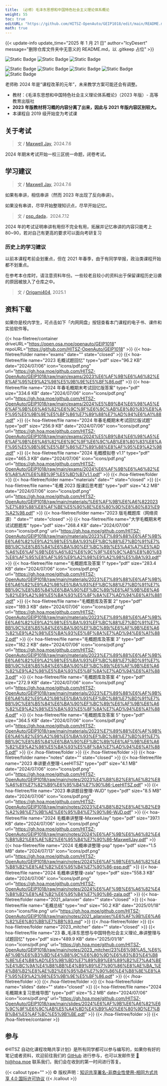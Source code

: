 ```yaml
---
title: （必修）毛泽东思想和中国特色社会主义理论体系概论
weight: 55
toc: true
editURL: "https://github.com/HITSZ-OpenAuto/GEIP1018/edit/main/README.md"
math: true
---
```


{{< update-info update_time="2025 年 1 月 21 日" author="IcyDesert" message="删除仓库文件夹中无意义的 README.md，以 .gitkeep 占位" >}}


<div class="img-div hx-mt-4 hx-flex-row hx-justify-start hx-items-center">

![Static Badge](https://img.shields.io/badge/%E8%80%83%E8%AF%95%E8%AF%BE-red)
![Static Badge](https://img.shields.io/badge/%E5%AD%A6%E5%88%86-2.5-moccasin)
![Static Badge](https://img.shields.io/badge/%E5%AD%A6%E6%97%B6-40-moccasin)

![Static Badge](https://img.shields.io/badge/%E6%88%90%E7%BB%A9%E6%9E%84%E6%88%90（2024）-gold)
![Static Badge](https://img.shields.io/badge/%E8%AF%BE%E5%A0%82%E8%A1%A8%E7%8E%B0-10%25-wheat)
![Static Badge](https://img.shields.io/badge/%E8%AF%BE%E7%A8%8B%E8%AE%BA%E6%96%87-10%25-wheat)
![Static Badge](https://img.shields.io/badge/%E5%B0%8F%E7%BB%84%E6%B1%87%E6%8A%A5-20%25-wheat)
![Static Badge](https://img.shields.io/badge/%E6%9C%9F%E6%9C%AB%E8%80%83%E8%AF%95-50%25-wheat)

</div>

老师称 2024 年是“课程改革的元年”，未来教学方案可能还会有调整。

- 教材：《毛泽东思想和中国特色社会主义理论体系概论》（2023 年版）- 高等教育出版社
- **2023 年版教材将习概的内容分离了出来，因此与 2021 年版内容区别较大。**
- 本课程自 2019 级开始变为考试课

## 关于考试

> 文 / [Maxwell Jay](https://github.com/MaxwellJay256), 2024.7.6

2024 年期末考试开始一校三区统一命题，闭卷考试。

## 学习建议

> 文 / [Maxwell Jay](https://github.com/MaxwellJay256), 2024.7.6

如果有串讲，相信串讲（然而 2023 年出现了反向串讲）。

如果没有串讲，尽早开始整理知识点，尽早开始记忆。

> 文 / [psp_dada](https://github.com/pspdada)，2024.7.12

2024 年的考试证明串讲有用但不完全有用，拓展并记忆串讲的内容只能考上 80~90，若对自己有更高的要求可以面向考研复习

### 历史上的学习建议

以前本课程考前会划重点，但在 2021 年春季，由于有同学举报，政治类课程开始都不划重点。

在参考本仓库时，请注意资料年份。一些较老且较小的资料出于保留课程历史沿袭的原因被放入了仓库之中。

> 文 / [Origami404](https://github.com/Origami404), 2025.1

## 资料下载

如果你是校内学生，可点击如下「内网网盘」按钮查看本门课程的电子书、课件和实验软件等。

{{< hoa-filetree/container driveURL="https://open.osa.moe/openauto/GEIP1018" repoURL="https://github.com/HITSZ-OpenAuto/GEIP1018" >}}
  {{< hoa-filetree/folder name="exams" date="" state="closed" >}}
    {{< hoa-filetree/file name="2023 毛概试题回忆" type="pdf" size="96.2 KB" date="2024/07/06" icon="icons/pdf.png" url="https://gh.hoa.moe/github.com/HITSZ-OpenAuto/GEIP1018/raw/main/exams/2023%E6%AF%9B%E6%A6%82%E8%AF%95%E9%A2%98%E5%9B%9E%E5%BF%86.pdf" >}}
    {{< hoa-filetree/file name="2024 年春毛概期末考试回忆版答案" type="pdf" size="334.6 KB" date="2024/07/06" icon="icons/pdf.png" url="https://gh.hoa.moe/github.com/HITSZ-OpenAuto/GEIP1018/raw/main/exams/2024%E5%B9%B4%E6%98%A5%E6%AF%9B%E6%A6%82%E6%9C%9F%E6%9C%AB%E8%80%83%E8%AF%95%E5%9B%9E%E5%BF%86%E7%89%88%E7%AD%94%E6%A1%88.pdf" >}}
    {{< hoa-filetree/file name="2024 年春毛概期末考试回忆版试题" type="pdf" size="256.9 KB" date="2024/07/06" icon="icons/pdf.png" url="https://gh.hoa.moe/github.com/HITSZ-OpenAuto/GEIP1018/raw/main/exams/2024%E5%B9%B4%E6%98%A5%E6%AF%9B%E6%A6%82%E6%9C%9F%E6%9C%AB%E8%80%83%E8%AF%95%E5%9B%9E%E5%BF%86%E7%89%88%E8%AF%95%E9%A2%98.pdf" >}}
    {{< hoa-filetree/file name="2024 毛概模拟卷 v1.1" type="pdf" size="465.3 KB" date="2024/07/06" icon="icons/pdf.png" url="https://gh.hoa.moe/github.com/HITSZ-OpenAuto/GEIP1018/raw/main/exams/2024%E6%AF%9B%E6%A6%82%E6%A8%A1%E6%8B%9F%E5%8D%B7v1.1.pdf" >}}
  {{< /hoa-filetree/folder >}}
  {{< hoa-filetree/folder name="materials" date="" state="closed" >}}
    {{< hoa-filetree/file name="毛概 2023 版课后思考题" type="pdf" size="4.2 MB" date="2024/07/06" icon="icons/pdf.png" url="https://gh.hoa.moe/github.com/HITSZ-OpenAuto/GEIP1018/raw/main/materials/%E6%AF%9B%E6%A6%822023%E7%89%88%E8%AF%BE%E5%90%8E%E6%80%9D%E8%80%83%E9%A2%98.pdf" >}}
  {{< hoa-filetree/folder name="2023 版毛概题库（网络资源）" date="" state="closed" >}}
    {{< hoa-filetree/file name="大学毛概期末考试试题题库" type="pdf" size="268.4 KB" date="2024/07/06" icon="icons/pdf.png" url="https://gh.hoa.moe/github.com/HITSZ-OpenAuto/GEIP1018/raw/main/materials/2023%E7%89%88%E6%AF%9B%E6%A6%82%E9%A2%98%E5%BA%93%EF%BC%88%E7%BD%91%E7%BB%9C%E8%B5%84%E6%BA%90%EF%BC%89/%E5%A4%A7%E5%AD%A6%E6%AF%9B%E6%A6%82%E6%9C%9F%E6%9C%AB%E8%80%83%E8%AF%95%E8%AF%95%E9%A2%98%E9%A2%98%E5%BA%93.pdf" >}}
    {{< hoa-filetree/file name="毛概题库及答案 1" type="pdf" size="283.4 KB" date="2024/07/06" icon="icons/pdf.png" url="https://gh.hoa.moe/github.com/HITSZ-OpenAuto/GEIP1018/raw/main/materials/2023%E7%89%88%E6%AF%9B%E6%A6%82%E9%A2%98%E5%BA%93%EF%BC%88%E7%BD%91%E7%BB%9C%E8%B5%84%E6%BA%90%EF%BC%89/%E6%AF%9B%E6%A6%82%E9%A2%98%E5%BA%93%E5%8F%8A%E7%AD%94%E6%A1%881.pdf" >}}
    {{< hoa-filetree/file name="毛概题库及答案 2" type="pdf" size="189.3 KB" date="2024/07/06" icon="icons/pdf.png" url="https://gh.hoa.moe/github.com/HITSZ-OpenAuto/GEIP1018/raw/main/materials/2023%E7%89%88%E6%AF%9B%E6%A6%82%E9%A2%98%E5%BA%93%EF%BC%88%E7%BD%91%E7%BB%9C%E8%B5%84%E6%BA%90%EF%BC%89/%E6%AF%9B%E6%A6%82%E9%A2%98%E5%BA%93%E5%8F%8A%E7%AD%94%E6%A1%882.pdf" >}}
    {{< hoa-filetree/file name="毛概题库及答案 3" type="pdf" size="182.2 KB" date="2024/07/06" icon="icons/pdf.png" url="https://gh.hoa.moe/github.com/HITSZ-OpenAuto/GEIP1018/raw/main/materials/2023%E7%89%88%E6%AF%9B%E6%A6%82%E9%A2%98%E5%BA%93%EF%BC%88%E7%BD%91%E7%BB%9C%E8%B5%84%E6%BA%90%EF%BC%89/%E6%AF%9B%E6%A6%82%E9%A2%98%E5%BA%93%E5%8F%8A%E7%AD%94%E6%A1%883.pdf" >}}
    {{< hoa-filetree/file name="毛概题库及答案 4" type="pdf" size="272.9 KB" date="2024/07/06" icon="icons/pdf.png" url="https://gh.hoa.moe/github.com/HITSZ-OpenAuto/GEIP1018/raw/main/materials/2023%E7%89%88%E6%AF%9B%E6%A6%82%E9%A2%98%E5%BA%93%EF%BC%88%E7%BD%91%E7%BB%9C%E8%B5%84%E6%BA%90%EF%BC%89/%E6%AF%9B%E6%A6%82%E9%A2%98%E5%BA%93%E5%8F%8A%E7%AD%94%E6%A1%884.pdf" >}}
    {{< hoa-filetree/file name="毛概题库及答案 5" type="pdf" size="364.5 KB" date="2024/07/06" icon="icons/pdf.png" url="https://gh.hoa.moe/github.com/HITSZ-OpenAuto/GEIP1018/raw/main/materials/2023%E7%89%88%E6%AF%9B%E6%A6%82%E9%A2%98%E5%BA%93%EF%BC%88%E7%BD%91%E7%BB%9C%E8%B5%84%E6%BA%90%EF%BC%89/%E6%AF%9B%E6%A6%82%E9%A2%98%E5%BA%93%E5%8F%8A%E7%AD%94%E6%A1%885.pdf" >}}
  {{< /hoa-filetree/folder >}}
  {{< /hoa-filetree/folder >}}
  {{< hoa-filetree/folder name="notes" date="" state="closed" >}}
    {{< hoa-filetree/file name="2023 串讲要点整理-LeeHITSZ" type="pdf" size="4.1 MB" date="2024/07/06" icon="icons/pdf.png" url="https://gh.hoa.moe/github.com/HITSZ-OpenAuto/GEIP1018/raw/main/notes/2023%E4%B8%B2%E8%AE%B2%E8%A6%81%E7%82%B9%E6%95%B4%E7%90%86-LeeHITSZ.pdf" >}}
    {{< hoa-filetree/file name="2023 串讲题目整理-WJD" type="pdf" size="8.5 MB" date="2024/07/06" icon="icons/pdf.png" url="https://gh.hoa.moe/github.com/HITSZ-OpenAuto/GEIP1018/raw/main/notes/2023%E4%B8%B2%E8%AE%B2%E9%A2%98%E7%9B%AE%E6%95%B4%E7%90%86-WJD.pdf" >}}
    {{< hoa-filetree/file name="2024 毛概串讲整理-MaxwellJay" type="pdf" size="397.1 KB" date="2024/07/06" icon="icons/pdf.png" url="https://gh.hoa.moe/github.com/HITSZ-OpenAuto/GEIP1018/raw/main/notes/2024%E6%AF%9B%E6%A6%82%E4%B8%B2%E8%AE%B2%E6%95%B4%E7%90%86-MaxwellJay.pdf" >}}
    {{< hoa-filetree/file name="2024 毛概串讲整理-psp" type="pdf" size="1.5 MB" date="2024/07/13" icon="icons/pdf.png" url="https://gh.hoa.moe/github.com/HITSZ-OpenAuto/GEIP1018/raw/main/notes/2024%E6%AF%9B%E6%A6%82%E4%B8%B2%E8%AE%B2%E6%95%B4%E7%90%86-psp.pdf" >}}
    {{< hoa-filetree/file name="2024 毛概串讲整理-zala" type="pdf" size="558.3 KB" date="2024/07/06" icon="icons/pdf.png" url="https://gh.hoa.moe/github.com/HITSZ-OpenAuto/GEIP1018/raw/main/notes/2024%E6%AF%9B%E6%A6%82%E4%B8%B2%E8%AE%B2%E6%95%B4%E7%90%86-zala.pdf" >}}
  {{< hoa-filetree/folder name="2021_ailanxier" date="" state="closed" >}}
    {{< hoa-filetree/file name="毛概总结" type="md" size="50.2 KB" date="2025/01/18" icon="icons/file.png" url="https://gh.hoa.moe/github.com/HITSZ-OpenAuto/GEIP1018/raw/main/notes/2021_ailanxier/%E6%AF%9B%E6%A6%82%E6%80%BB%E7%BB%93.md" >}}
  {{< /hoa-filetree/folder >}}
  {{< hoa-filetree/folder name="2023_mitcher" date="" state="closed" >}}
    {{< hoa-filetree/file name="23 春_毛泽东思想与中国特色社会主义理论_串讲整理与试题回忆" type="pdf" size="489.9 KB" date="2025/01/18" icon="icons/pdf.png" url="https://gh.hoa.moe/github.com/HITSZ-OpenAuto/GEIP1018/raw/main/notes/2023_mitcher/23%E6%98%A5_%E6%AF%9B%E6%B3%BD%E4%B8%9C%E6%80%9D%E6%83%B3%E4%B8%8E%E4%B8%AD%E5%9B%BD%E7%89%B9%E8%89%B2%E7%A4%BE%E4%BC%9A%E4%B8%BB%E4%B9%89%E7%90%86%E8%AE%BA_%E4%B8%B2%E8%AE%B2%E6%95%B4%E7%90%86%E4%B8%8E%E8%AF%95%E9%A2%98%E5%9B%9E%E5%BF%86.pdf" >}}
  {{< /hoa-filetree/folder >}}
  {{< /hoa-filetree/folder >}}
  {{< hoa-filetree/folder name="slides" date="" state="closed" >}}
    {{< hoa-filetree/file name="2024 毛概期末复习思维导图" type="pdf" size="5.2 MB" date="2024/07/06" icon="icons/pdf.png" url="https://gh.hoa.moe/github.com/HITSZ-OpenAuto/GEIP1018/raw/main/slides/2024%E6%AF%9B%E6%A6%82%E6%9C%9F%E6%9C%AB%E5%A4%8D%E4%B9%A0%E6%80%9D%E7%BB%B4%E5%AF%BC%E5%9B%BE.pdf" >}}
  {{< /hoa-filetree/folder >}}
{{< /hoa-filetree/container >}}

## 参与

《HITSZ 自动化课程攻略共享计划》是所有同学都可以参与编写的，如果你有好的笔记或者资料，欢迎前往我们的 [GitHub](https://github.com/HITSZ-OpenAuto) 进行参与，也可以发邮件至 [📮hi@hoa.moe](mailto:hi@hoa.moe) 联系我们，我们会在收到的第一时间进行答复。

{{< callout type="" >}}
  © 版权声明：[知识共享署名-非商业性使用-相同方式共享 4.0 国际许可协议](https://creativecommons.org/licenses/by-nc-sa/4.0/)
{{< /callout >}}
